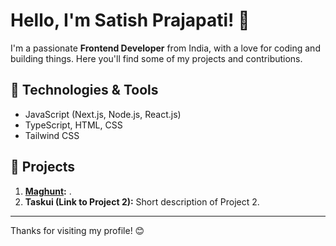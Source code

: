 # Hello, I'm Satish Prajapati! 👋 

I'm a passionate **Frontend Developer** from India, with a love for coding and building things. Here you'll find some of my projects and contributions.

## 🔧 Technologies & Tools

- JavaScript (Next.js, Node.js, React.js)
- TypeScript, HTML, CSS
- Tailwind CSS



## 🚀 Projects

1. **[Maghunt](https://github.com/satishpwebdev/maghuntui):** .
2. **Taskui (Link to Project 2):** Short description of Project 2.
   <!-- Add more projects as needed -->
<!---
## 📫 How to Reach Me

- LinkedIn: [Your LinkedIn Profile](Link to LinkedIn)
- Twitter: [@YourTwitterHandle](Link to Twitter)
- Email: [Your Email](mailto:you@example.com)
-->

<!--
## 💬 Let's Connect

Feel free to reach out if you have any questions or just want to chat! I'm always open to interesting discussions and collaboration.

## 🌟 Fun Fact

[Share a fun fact about yourself]
--->
---


Thanks for visiting my profile! 😊

